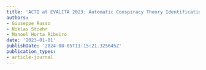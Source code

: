 ```yaml
---
title: 'ACTI at EVALITA 2023: Automatic Conspiracy Theory Identification Task Overview'
authors:
- Giuseppe Russo
- Niklas Stoehr
- Manoel Horta Ribeiro
date: '2023-01-01'
publishDate: '2024-08-05T11:15:21.325645Z'
publication_types:
- article-journal
---
```


